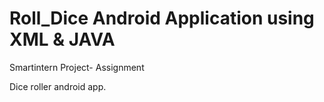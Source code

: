 # Roll_Dice Android Application using XML & JAVA 
Smartintern Project- Assignment

Dice roller android app.
